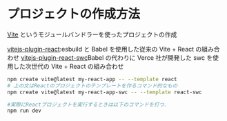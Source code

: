 # プロジェクトの作成方法

[Vite](https://ja.vitejs.dev/) というモジュールバンドラーを使ったプロジェクトの作成

[vitejs-plugin-react](https://ja.vitejs.dev/plugins/#vitejs-plugin-react):esbuild と Babel を使用した従来の Vite + React の組み合わせ
[vitejs-plugin-react-swc](https://ja.vitejs.dev/plugins/#vitejs-plugin-react-swc)Babel の代わりに Verce 社が開発した swc を使用した次世代の Vite + React の組み合わせ

```bash
npm create vite@latest my-react-app -- --template react
# 上の文はReactのプロジェクトのテンプレートを作るコマンド的なもの
npm create vite@latest my-react-app-swc -- --template react-swc

#実際にReactプロジェクトを実行するときは以下のコマンドを打つ．
npm run dev
```


